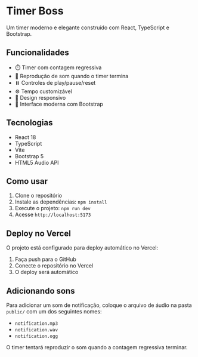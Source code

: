 # Timer Boss

Um timer moderno e elegante construído com React, TypeScript e Bootstrap.

## Funcionalidades

- ⏱️ Timer com contagem regressiva
- 🎵 Reprodução de som quando o timer termina
- ⏸️ Controles de play/pause/reset
- ⚙️ Tempo customizável
- 📱 Design responsivo
- 🎨 Interface moderna com Bootstrap

## Tecnologias

- React 18
- TypeScript
- Vite
- Bootstrap 5
- HTML5 Audio API

## Como usar

1. Clone o repositório
2. Instale as dependências: `npm install`
3. Execute o projeto: `npm run dev`
4. Acesse `http://localhost:5173`

## Deploy no Vercel

O projeto está configurado para deploy automático no Vercel:

1. Faça push para o GitHub
2. Conecte o repositório no Vercel
3. O deploy será automático

## Adicionando sons

Para adicionar um som de notificação, coloque o arquivo de áudio na pasta `public/` com um dos seguintes nomes:
- `notification.mp3`
- `notification.wav`
- `notification.ogg`

O timer tentará reproduzir o som quando a contagem regressiva terminar.